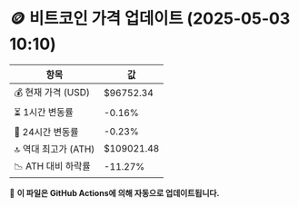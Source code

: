 # 🪙 비트코인 가격 업데이트 (2025-05-03 10:10)

| 항목                | 값 |
|--------------------|----------------|
| 💰 현재 가격 (USD) | $96752.34 |
| ⏳ 1시간 변동률    | -0.16% |
| 📆 24시간 변동률   | -0.23% |
| 🔝 역대 최고가 (ATH) | $109021.48 |
| 📉 ATH 대비 하락률 | -11.27% |

🔄 **이 파일은 GitHub Actions에 의해 자동으로 업데이트됩니다.**

